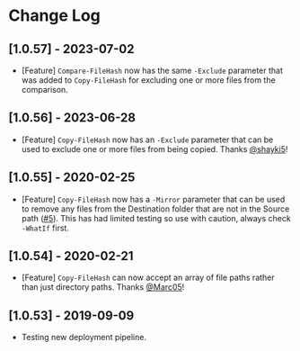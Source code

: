 # Change Log

## [1.0.57] - 2023-07-02

* [Feature] `Compare-FileHash` now has the same `-Exclude` parameter that was added to `Copy-FileHash` for excluding one or more files from the comparison.

## [1.0.56] - 2023-06-28

* [Feature] `Copy-FileHash` now has an `-Exclude` parameter that can be used to exclude one or more files from being copied. Thanks [@shayki5](https://github.com/shayki5)!

## [1.0.55] - 2020-02-25

* [Feature] `Copy-FileHash` now has a `-Mirror` parameter that can be used to remove any files from the Destination folder that are not in the Source path ([#5](https://github.com/markwragg/PowerShell-HashCopy/issues/5)). This has had limited testing so use with caution, always check `-WhatIf` first.

## [1.0.54] - 2020-02-21

* [Feature] `Copy-FileHash` can now accept an array of file paths rather than just directory paths. Thanks [@Marc05](https://github.com/Marc05)!

## [1.0.53] - 2019-09-09

* Testing new deployment pipeline.
